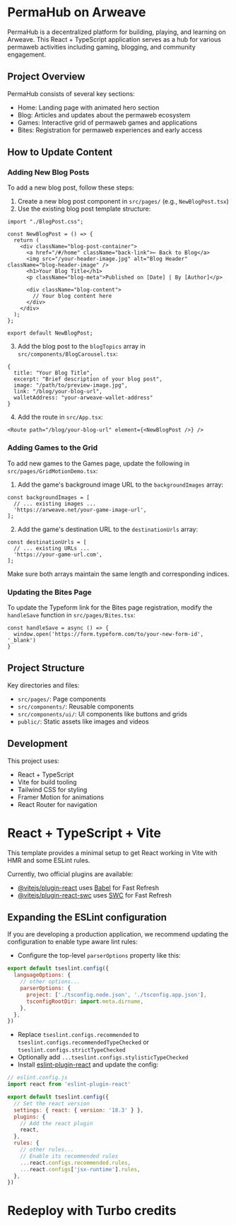 # PermaHub on Arweave

PermaHub is a decentralized platform for building, playing, and learning on Arweave. This React + TypeScript application serves as a hub for various permaweb activities including gaming, blogging, and community engagement.

## Project Overview

PermaHub consists of several key sections:
- Home: Landing page with animated hero section
- Blog: Articles and updates about the permaweb ecosystem
- Games: Interactive grid of permaweb games and applications
- Bites: Registration for permaweb experiences and early access

## How to Update Content

### Adding New Blog Posts

To add a new blog post, follow these steps:

1. Create a new blog post component in `src/pages/` (e.g., `NewBlogPost.tsx`)
2. Use the existing blog post template structure:
```tsx
import "./BlogPost.css";

const NewBlogPost = () => {
  return (
    <div className="blog-post-container">
      <a href="/#/home" className="back-link">← Back to Blog</a>
      <img src="/your-header-image.jpg" alt="Blog Header" className="blog-header-image" />
      <h1>Your Blog Title</h1>
      <p className="blog-meta">Published on [Date] | By [Author]</p>
      
      <div className="blog-content">
        // Your blog content here
      </div>
    </div>
  );
};

export default NewBlogPost;
```

3. Add the blog post to the `blogTopics` array in `src/components/BlogCarousel.tsx`:
```tsx
{
  title: "Your Blog Title",
  excerpt: "Brief description of your blog post",
  image: "/path/to/preview-image.jpg",
  link: "/blog/your-blog-url",
  walletAddress: "your-arweave-wallet-address"
}
```

4. Add the route in `src/App.tsx`:
```tsx
<Route path="/blog/your-blog-url" element={<NewBlogPost />} />
```

### Adding Games to the Grid

To add new games to the Games page, update the following in `src/pages/GridMotionDemo.tsx`:

1. Add the game's background image URL to the `backgroundImages` array:
```tsx
const backgroundImages = [
  // ... existing images ...
  'https://arweave.net/your-game-image-url',
];
```

2. Add the game's destination URL to the `destinationUrls` array:
```tsx
const destinationUrls = [
  // ... existing URLs ...
  'https://your-game-url.com',
];
```

Make sure both arrays maintain the same length and corresponding indices.

### Updating the Bites Page

To update the Typeform link for the Bites page registration, modify the `handleSave` function in `src/pages/Bites.tsx`:

```tsx
const handleSave = async () => {
  window.open('https://form.typeform.com/to/your-new-form-id', '_blank')
}
```

## Project Structure

Key directories and files:
- `src/pages/`: Page components
- `src/components/`: Reusable components
- `src/components/ui/`: UI components like buttons and grids
- `public/`: Static assets like images and videos

## Development

This project uses:
- React + TypeScript
- Vite for build tooling
- Tailwind CSS for styling
- Framer Motion for animations
- React Router for navigation

# React + TypeScript + Vite

This template provides a minimal setup to get React working in Vite with HMR and some ESLint rules.

Currently, two official plugins are available:

- [@vitejs/plugin-react](https://github.com/vitejs/vite-plugin-react/blob/main/packages/plugin-react/README.md) uses [Babel](https://babeljs.io/) for Fast Refresh
- [@vitejs/plugin-react-swc](https://github.com/vitejs/vite-plugin-react-swc) uses [SWC](https://swc.rs/) for Fast Refresh

## Expanding the ESLint configuration

If you are developing a production application, we recommend updating the configuration to enable type aware lint rules:

- Configure the top-level `parserOptions` property like this:

```js
export default tseslint.config({
  languageOptions: {
    // other options...
    parserOptions: {
      project: ['./tsconfig.node.json', './tsconfig.app.json'],
      tsconfigRootDir: import.meta.dirname,
    },
  },
})
```

- Replace `tseslint.configs.recommended` to `tseslint.configs.recommendedTypeChecked` or `tseslint.configs.strictTypeChecked`
- Optionally add `...tseslint.configs.stylisticTypeChecked`
- Install [eslint-plugin-react](https://github.com/jsx-eslint/eslint-plugin-react) and update the config:

```js
// eslint.config.js
import react from 'eslint-plugin-react'

export default tseslint.config({
  // Set the react version
  settings: { react: { version: '18.3' } },
  plugins: {
    // Add the react plugin
    react,
  },
  rules: {
    // other rules...
    // Enable its recommended rules
    ...react.configs.recommended.rules,
    ...react.configs['jsx-runtime'].rules,
  },
})
```
# Redeploy with Turbo credits
